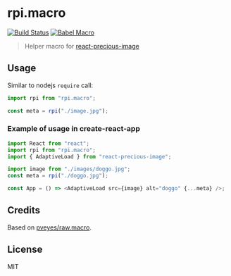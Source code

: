 # rpi.macro

[![Build Status](https://travis-ci.org/stereobooster/rpi.macro.svg?branch=master)](https://travis-ci.org/stereobooster/rpi.macro) [![Babel Macro](https://img.shields.io/badge/babel--macro-%F0%9F%8E%A3-f5da55.svg?style=flat-square)](https://github.com/kentcdodds/babel-plugin-macros)

> Helper macro for [react-precious-image](https://github.com/stereobooster/react-precious-image)

## Usage

Similar to nodejs `require` call:

```js
import rpi from "rpi.macro";

const meta = rpi("./image.jpg");
```

### Example of usage in create-react-app

```js
import React from "react";
import rpi from "rpi.macro";
import { AdaptiveLoad } from "react-precious-image";

import image from "./images/doggo.jpg";
const meta = rpi("./doggo.jpg");

const App = () => <AdaptiveLoad src={image} alt="doggo" {...meta} />;
```

## Credits

Based on [pveyes/raw.macro](https://github.com/pveyes/raw.macro).

## License

MIT
